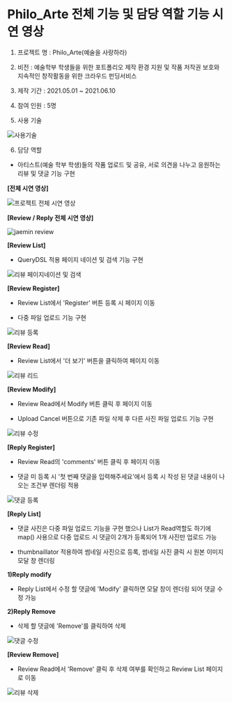 # Philo_Arte 전체 기능 및 담당 역할 기능 시연 영상

1. 프로젝트 명 : Philo_Arte(예술을 사랑하라)


2. 비전 : 예술학부 학생들을 위한 포트폴리오 제작 환경 지원 및 작품 저작권 보호와 지속적인 창작활동을 위한 크라우드 펀딩서비스

3. 제작 기간 : 2021.05.01 ~ 2021.06.10

4. 참여 인원 : 5명

5. 사용 기술

![사용기술](https://user-images.githubusercontent.com/75829369/121810291-340a0080-cc9b-11eb-96df-9fc2ab45573e.JPG)

6. 담당 역할
 - 아티스트(예술 학부 학생)들의 작품 업로드 및 공유, 서로 의견을 나누고 응원하는 리뷰 및 댓글 기능 구현

**[전체 시연 영상]**


![프로젝트 전체 시연 영상](https://user-images.githubusercontent.com/75829369/121810419-c9a59000-cc9b-11eb-91b0-8874e9b4c7a9.gif)

**[Review / Reply 전체 시연 영상]**


![jaemin review](https://user-images.githubusercontent.com/75829369/121810423-d0cc9e00-cc9b-11eb-9b81-cf4fb187aa6b.gif)

**[Review List]**


- QueryDSL 적용 페이지 네이션 및 검색 기능 구현

![리뷰 페이지네이션 및 검색](https://user-images.githubusercontent.com/75829369/121810517-299c3680-cc9c-11eb-8cfa-54358caae6e4.gif)

**[Review Register]**


- Review List에서 'Register' 버튼 등록 시 페이지 이동

- 다중 파일 업로드 기능 구현 



![리뷰 등록](https://user-images.githubusercontent.com/75829369/121810554-57817b00-cc9c-11eb-8bb8-1018f582b558.gif)

**[Review Read]**


- Review List에서 '더 보기' 버튼을 클릭하여 페이지 이동



![리뷰 리드](https://user-images.githubusercontent.com/75829369/121810658-ad562300-cc9c-11eb-98ed-7dc538d47d42.gif)

**[Review Modify]**


- Review Read에서 Modify 버튼 클릭 후 페이지 이동 

- Upload Cancel 버튼으로 기존 파일 삭제 후 다른 사진 파일 업로드 기능 구현



![리뷰 수정](https://user-images.githubusercontent.com/75829369/121810993-d4f9bb00-cc9d-11eb-8823-982609bc827d.gif)

**[Reply Register]**


- Review Read의  'comments' 버튼 클릭 후 페이지 이동

- 댓글 미 등록 시 '첫 번째 댓글을 입력해주세요'에서 등록 시 작성 된 댓글 내용이 나오는 조건부 렌더링 적용



![댓글 등록](https://user-images.githubusercontent.com/75829369/121811062-14c0a280-cc9e-11eb-8644-631b3aa9800a.gif)

**[Reply List]**


- 댓글 사진은 다중 파일 업로드 기능을 구현 했으나 List가 Read역할도 하기에 
  map() 사용으로 다중 업로드 시 댓글이 2개가 등록되어 1개 사진만 업로드 가능 


- thumbnaillator 적용하여 썸네일 사진으로 등록, 썸네일 사진 클릭 시 원본 이미지 모달 창 렌더링


**1)Reply modify**


 - Reply List에서 수정 할 댓글에 'Modify' 클릭하면 모달 창이 렌더링 되어 댓글 수정 가능


**2)Reply Remove**


 - 삭제 할 댓글에 'Remove'를 클릭하여 삭제 



![댓글 수정](https://user-images.githubusercontent.com/75829369/121811317-fc04bc80-cc9e-11eb-9a6b-6893b47aeac5.gif)

**[Review Remove]**


- Review Read에서 'Remove' 클릭 후 삭제 여부를 확인하고 Review List 페이지로 이동



![리뷰 삭제](https://user-images.githubusercontent.com/75829369/121811737-3c186f00-cca0-11eb-81e6-0d890f140f84.gif)

